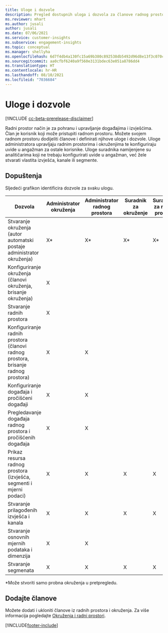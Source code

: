 ```yaml
---
title: Uloge i dozvole
description: Pregled dostupnih uloga i dozvola za članove radnog prostora.
ms.reviewer: mhart
ms.author: jusali
author: jusali
ms.date: 07/06/2021
ms.service: customer-insights
ms.subservice: engagement-insights
ms.topic: conceptual
ms.manager: shellyha
ms.openlocfilehash: 6d7f4db4a130fc15a69b380c892538db5492d96d8e13f3c070c6a6b9bd098371
ms.sourcegitcommit: aa0cfbf6240a9f560e3131bdec63e051a8786dd4
ms.translationtype: HT
ms.contentlocale: hr-HR
ms.lasthandoff: 08/10/2021
ms.locfileid: "7036684"
---
```

# <a name="roles-and-permissions"></a>Uloge i dozvole

[!INCLUDE [cc-beta-prerelease-disclaimer](includes/cc-beta-prerelease-disclaimer.md)]

Radni prostor način je za pohranu i upravljanje događajima i izvješćima. Član je korisnik koji može pristupiti radnom prostoru. Možete svojem radnom prostoru dodijeliti članove i definirati njihove uloge i dozvole. Uloge administratora upravljaju radnim prostorima i okruženjima te konfiguriraju uvide u angažman za ostale korisnike. Uloge suradnika namijenjene su analitičarima koji ne trebaju konfigurirati uvide u angažman, već žele stvarati vlastita izvješća, kanale ili segmente.

## <a name="permissions"></a>Dopuštenja
  
Sljedeći grafikon identificira dozvole za svaku ulogu. 

| Dozvola | Administrator okruženja | Administrator radnog prostora | Suradnik za okruženje | Suradnik za radni prostor | 
|--|--|--|--|--|
| Stvaranje okruženja (autor automatski postaje administrator okruženja) | X* | X* | X* | X* |  
| Konfiguriranje okruženja (članovi okruženja, brisanje okruženja) | X |  |  |  |  
| Stvaranje radnih prostora | X |  |  |  |  
| Konfiguriranje radnih prostora (članovi radnog prostora, brisanje radnog prostora) | X | X |  |  |  
| Konfiguriranje događaja i pročišćeni događaji | X | X | |  |  
| Pregledavanje događaja radnog prostora i pročišćenih događaja | X | X | |  |  
| Prikaz resursa radnog prostora (izvješća, segmenti i mjerni podaci)| X | X | X | X |  
| Stvaranje prilagođenih izvješća i kanala | X | X | X | X |  
| Stvaranje osnovnih mjernih podataka i dimenzija| X | X |  |  |  
| Stvaranje segmenata| X | X | X | X |  

*Može stvoriti samo probna okruženja u pretpregledu. 

## <a name="add-members"></a>Dodajte članove

Možete dodati i ukloniti članove iz radnih prostora i okruženja. Za više informacija pogledajte [Okruženja i radni prostori](manage-environments-workspaces.md).


[!INCLUDE[footer-include](../includes/footer-banner.md)]
